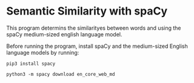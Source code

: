 # Semantic Similarity with spaCy

This program determins the similarityes between words and using the spaCy medium-sized english language model.

Before running the program, install spaCy and the medium-sized English language models by running:

```
pip3 install spacy
```

```
python3 -m spacy download en_core_web_md
```
